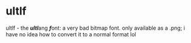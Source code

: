 # ultlf
ultlf - the ***ultl***ang ***f***ont: a very bad bitmap font. only available as a .png; i have no idea how to convert it to a normal format lol
